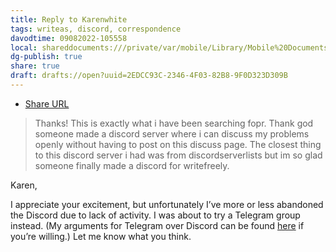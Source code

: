 ```yaml
---
title: Reply to Karenwhite
tags: writeas, discord, correspondence
davodtime: 09082022-105558
local: shareddocuments:///private/var/mobile/Library/Mobile%20Documents/iCloud~md~obsidian/Documents/OBSHIDDIAN/drafts/2EDCC93C-2346-4F03-82B8-9F0D323D309B.md
dg-publish: true
share: true
draft: drafts://open?uuid=2EDCC93C-2346-4F03-82B8-9F0D323D309B
---
```

- [Share URL](https://discuss.write.as/t/write-as-writefreely-community-discord/2831/7)

> Thanks! This is exactly what i have been searching fopr. Thank god someone made a discord server where i can discuss my problems openly without having to post on this discuss page. The closest thing to this discord server i had was from discordserverlists but im so glad someone finally made a discord for writefreely.

Karen, 

I appreciate your excitement, but unfortunately I’ve more or less abandoned the Discord due to lack of activity. I was about to try a Telegram group instead. (My arguments for Telegram over Discord can be found [here](https://bilge.world/telegram) if you’re willing.) Let me know what you think.